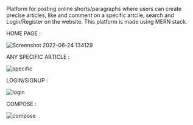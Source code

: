 Platform for posting online shorts/paragraphs where users can create precise articles, like and comment on a specific artcile, search and Login/Register on the website.
This platform is made using MERN stack.



HOME PAGE :

![Screenshot 2022-06-24 134129](https://user-images.githubusercontent.com/72337858/175494420-4d4e413e-ae62-4383-b40d-3a940837a30e.jpg)




ANY SPECIFIC ARTICLE :

![specific](https://user-images.githubusercontent.com/72337858/175494782-a79d20b5-e2c2-4ee1-bb57-b103765d23be.jpg)





LOGIN/SIGNUP :

![login](https://user-images.githubusercontent.com/72337858/175494908-7f12843b-a615-4dab-adbc-ff7787aa3b06.jpg)





COMPOSE :

![compose](https://user-images.githubusercontent.com/72337858/175495222-31c9fc9f-dd5f-43a3-bc5f-ee369e3632b6.jpg)



